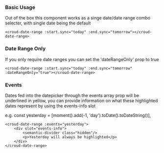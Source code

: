 ### Basic Usage
Out of the box this component works as a singe date/date range combo selecter, with single date being the default

    <croud-date-range :start.sync="today" :end.sync="tomorrow"></croud-date-range>

### Date Range Only
If you only require date ranges you can set the 'dateRangeOnly' prop to true

    <croud-date-range :start.sync="today" :end.sync="tomorrow" :dateRangeOnly="true"></croud-date-range>

### Events
Dates fed into the datepicker through the events array prop will be underlined in yellow, you can provide information on what these highlighted dates represent by using the events-info slot

e.g. const yesterday = [moment().add(-1, 'day').toDate().toDateString()],

    <croud-date-range :events="yesterday">
        <div slot="events-info">
            <semantic-divider class="hidden"/>
            <p>Yesterday will always be highlighted</p>
        </div>
    </croud-date-range>
